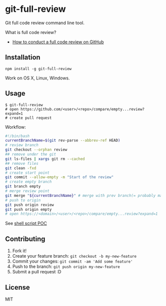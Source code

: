 # git-full-review

Git full code review command line tool.

What is full code review?

- [How to conduct a full code review on GitHub](http://astrofrog.github.io/blog/2013/04/10/how-to-conduct-a-full-code-review-on-github/ "How to conduct a full code review on GitHub")

## Installation

    npm install -g git-full-review

Work on OS X, Linux, Windows.

## Usage

    $ git-full-review
    # open https://github.com/<user>/<repo>/compare/empty...review?expand=1
    # create pull request

Workflow:

```sh
#!/bin/bash
currentBranchName=$(git rev-parse --abbrev-ref HEAD)
# review branch
git checkout --orphan review
## remove under the git
git ls-files | xargs git rm --cached
## remove files
git clean -fxd
# create start point
git commit --allow-empty -m "Start of the review"
# create empty branch
git branch empty
# merge review point
git merge "${currentBranchName}" # merge with prev branch(= probably master)
# push to origin
git push origin review
git push origin empty
# open https://<domain>/<user>/<repo>/compare/empty...review?expand=1
```

See [shell script POC](./shell)

## Contributing

1. Fork it!
2. Create your feature branch: `git checkout -b my-new-feature`
3. Commit your changes: `git commit -am 'Add some feature'`
4. Push to the branch: `git push origin my-new-feature`
5. Submit a pull request :D

## License

MIT